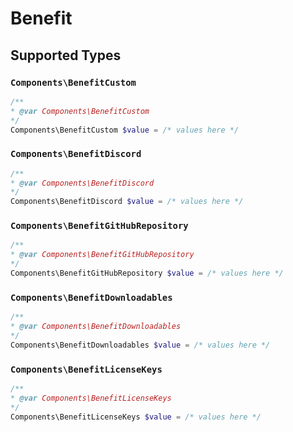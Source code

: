 # Benefit


## Supported Types

### `Components\BenefitCustom`

```php
/**
* @var Components\BenefitCustom
*/
Components\BenefitCustom $value = /* values here */
```

### `Components\BenefitDiscord`

```php
/**
* @var Components\BenefitDiscord
*/
Components\BenefitDiscord $value = /* values here */
```

### `Components\BenefitGitHubRepository`

```php
/**
* @var Components\BenefitGitHubRepository
*/
Components\BenefitGitHubRepository $value = /* values here */
```

### `Components\BenefitDownloadables`

```php
/**
* @var Components\BenefitDownloadables
*/
Components\BenefitDownloadables $value = /* values here */
```

### `Components\BenefitLicenseKeys`

```php
/**
* @var Components\BenefitLicenseKeys
*/
Components\BenefitLicenseKeys $value = /* values here */
```

